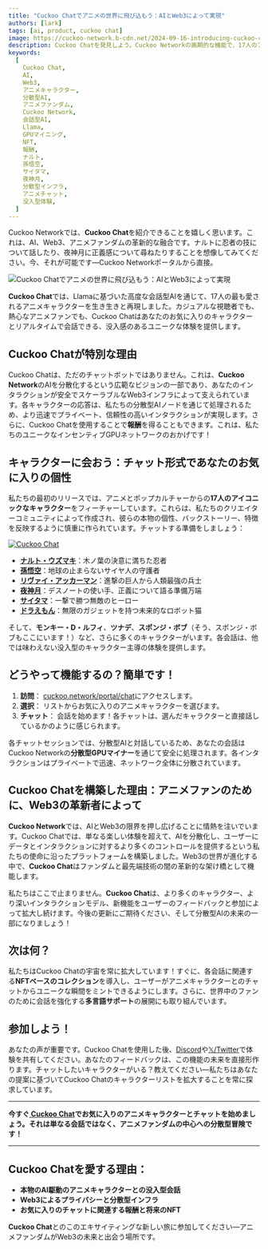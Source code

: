 ```yaml
---
title: "Cuckoo Chatでアニメの世界に飛び込もう：AIとWeb3によって実現"
authors: [lark]
tags: [ai, product, cuckoo chat]
image: https://cuckoo-network.b-cdn.net/2024-09-16-introducing-cuckoo-chat-converse-with-your-favorite-anime-characters.webp
description: Cuckoo Chatを発見しよう。Cuckoo Networkの画期的な機能で、17人のアイコニックなアニメキャラクターとリアルタイムで会話ができます。最先端のAIとWeb3技術を活用し、アニメファンにとって本物で没入感のある体験を提供します。今すぐcuckoo.network/portal/chatでチャットを始めよう！
keywords:
  [
    Cuckoo Chat,
    AI,
    Web3,
    アニメキャラクター,
    分散型AI,
    アニメファンダム,
    Cuckoo Network,
    会話型AI,
    Llama,
    GPUマイニング,
    NFT,
    報酬,
    ナルト,
    孫悟空,
    サイタマ,
    夜神月,
    分散型インフラ,
    アニメチャット,
    没入型体験,
  ]
---
```


Cuckoo Networkでは、**Cuckoo Chat**を紹介できることを嬉しく思います。これは、AI、Web3、アニメファンダムの革新的な融合です。ナルトに忍者の技について話したり、夜神月に正義感について尋ねたりすることを想像してみてください。今、それが可能です—Cuckoo Networkポータルから直接。

![Cuckoo Chatでアニメの世界に飛び込もう：AIとWeb3によって実現](https://cuckoo-network.b-cdn.net/2024-09-16-introducing-cuckoo-chat-converse-with-your-favorite-anime-characters.webp "Cuckoo Chatでアニメの世界に飛び込もう：AIとWeb3によって実現")

**Cuckoo Chat**では、Llamaに基づいた高度な会話型AIを通じて、17人の最も愛されるアニメキャラクターを生き生きと再現しました。カジュアルな視聴者でも、熱心なアニメファンでも、Cuckoo Chatはあなたのお気に入りのキャラクターとリアルタイムで会話できる、没入感のあるユニークな体験を提供します。

## **Cuckoo Chatが特別な理由**

Cuckoo Chatは、ただのチャットボットではありません。これは、**Cuckoo Network**のAIを分散化するという広範なビジョンの一部であり、あなたのインタラクションが安全でスケーラブルなWeb3インフラによって支えられています。各キャラクターの応答は、私たちの分散型AIノードを通じて処理されるため、より迅速でプライベート、信頼性の高いインタラクションが実現します。さらに、Cuckoo Chatを使用することで**報酬**を得ることもできます。これは、私たちのユニークなインセンティブGPUネットワークのおかげです！

## **キャラクターに会おう：チャット形式であなたのお気に入りの個性**

私たちの最初のリリースでは、アニメとポップカルチャーからの**17人のアイコニックなキャラクター**をフィーチャーしています。これらは、私たちのクリエイターコミュニティによって作成され、彼らの本物の個性、バックストーリー、特徴を反映するように慎重に作られています。チャットする準備をしましょう：

[![Cuckoo Chat](https://cuckoo-network.b-cdn.net/cuckoo-chat-preview.webp "Cuckoo Chat")](https://cuckoo.network/portal/chat)

- **[ナルト・ウズマキ](https://cuckoo.network/portal/chat/naruto)**：木ノ葉の決意に満ちた忍者
- **[孫悟空](https://cuckoo.network/portal/chat/goku)**：地球の止まらないサイヤ人の守護者
- **[リヴァイ・アッカーマン](https://cuckoo.network/portal/chat/levi)**：進撃の巨人から人類最強の兵士
- **[夜神月](https://cuckoo.network/portal/chat/light)**：デスノートの使い手、正義について語る準備万端
- **[サイタマ](https://cuckoo.network/portal/chat/saitama)**：一撃で勝つ無敵のヒーロー
- **[ドラえもん](https://cuckoo.network/portal/chat/doraemon)**：無限のガジェットを持つ未来的なロボット猫

そして、**モンキー・D・ルフィ**、**ツナデ**、**スポンジ・ボブ**（そう、スポンジ・ボブもここにいます！）など、さらに多くのキャラクターがいます。各会話は、他では味わえない没入型のキャラクター主導の体験を提供します。

## **どうやって機能するの？簡単です！**

1. **訪問**： [cuckoo.network/portal/chat](https://cuckoo.network/portal/chat)にアクセスします。
2. **選択**： リストからお気に入りのアニメキャラクターを選びます。
3. **チャット**： 会話を始めます！各チャットは、選んだキャラクターと直接話しているかのように感じられます。

各チャットセッションでは、分散型AIと対話しているため、あなたの会話はCuckoo Networkの**分散型GPUマイナー**を通じて安全に処理されます。各インタラクションはプライベートで迅速、ネットワーク全体に分散されています。

## **Cuckoo Chatを構築した理由：アニメファンのために、Web3の革新者によって**

**Cuckoo Network**では、AIとWeb3の限界を押し広げることに情熱を注いでいます。Cuckoo Chatでは、単なる楽しい体験を超えて、AIを分散化し、ユーザーにデータとインタラクションに対するより多くのコントロールを提供するという私たちの使命に沿ったプラットフォームを構築しました。Web3の世界が進化する中で、**Cuckoo Chat**はファンダムと最先端技術の間の革新的な架け橋として機能します。

私たちはここで止まりません。**Cuckoo Chat**は、より多くのキャラクター、より深いインタラクションモデル、新機能をユーザーのフィードバックと参加によって拡大し続けます。今後の更新にご期待ください、そして分散型AIの未来の一部になりましょう！

## **次は何？**

私たちはCuckoo Chatの宇宙を常に拡大しています！すぐに、各会話に関連する**NFTベースのコレクション**を導入し、ユーザーがアニメキャラクターとのチャットからユニークな瞬間をミントできるようにします。さらに、世界中のファンのために会話を強化する**多言語サポート**の展開にも取り組んでいます。

## **参加しよう！**

あなたの声が重要です。Cuckoo Chatを使用した後、[Discord](https://cuckoo.network/dc)や[𝕏/Twitter](https://cuckoo.network/x)で体験を共有してください。あなたのフィードバックは、この機能の未来を直接形作ります。チャットしたいキャラクターがいる？教えてください—私たちはあなたの提案に基づいてCuckoo Chatのキャラクターリストを拡大することを常に探求しています。

---

**今すぐ[ Cuckoo Chat](https://cuckoo.network/portal/chat)でお気に入りのアニメキャラクターとチャットを始めましょう。それは単なる会話ではなく、アニメファンダムの中心への分散型冒険です！**

---

## **Cuckoo Chatを愛する理由：**

- **本物のAI駆動のアニメキャラクターとの没入型会話**
- **Web3によるプライバシーと分散型インフラ**
- **お気に入りのチャットに関連する報酬と将来のNFT**

**Cuckoo Chat**とのこのエキサイティングな新しい旅に参加してください—アニメファンダムがWeb3の未来と出会う場所です。

